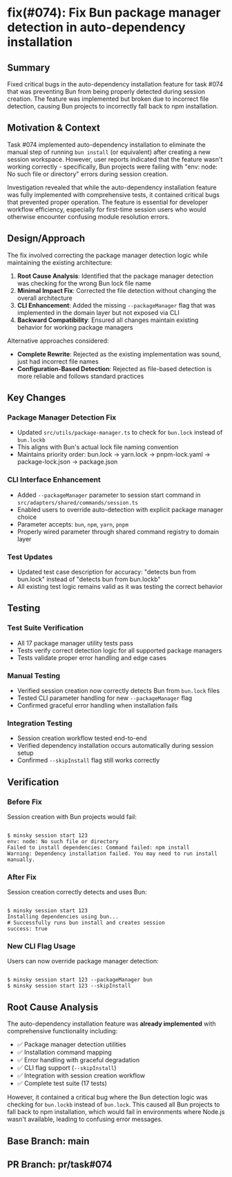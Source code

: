 # fix(#074): Fix Bun package manager detection in auto-dependency installation

## Summary

Fixed critical bugs in the auto-dependency installation feature for task #074 that was preventing Bun from being properly detected during session creation. The feature was implemented but broken due to incorrect file detection, causing Bun projects to incorrectly fall back to npm installation.

## Motivation & Context

Task #074 implemented auto-dependency installation to eliminate the manual step of running `bun install` (or equivalent) after creating a new session workspace. However, user reports indicated that the feature wasn't working correctly - specifically, Bun projects were failing with "env: node: No such file or directory" errors during session creation.

Investigation revealed that while the auto-dependency installation feature was fully implemented with comprehensive tests, it contained critical bugs that prevented proper operation. The feature is essential for developer workflow efficiency, especially for first-time session users who would otherwise encounter confusing module resolution errors.

## Design/Approach

The fix involved correcting the package manager detection logic while maintaining the existing architecture:

1. **Root Cause Analysis**: Identified that the package manager detection was checking for the wrong Bun lock file name
2. **Minimal Impact Fix**: Corrected the file detection without changing the overall architecture
3. **CLI Enhancement**: Added the missing `--packageManager` flag that was implemented in the domain layer but not exposed via CLI
4. **Backward Compatibility**: Ensured all changes maintain existing behavior for working package managers

Alternative approaches considered:
- **Complete Rewrite**: Rejected as the existing implementation was sound, just had incorrect file names
- **Configuration-Based Detection**: Rejected as file-based detection is more reliable and follows standard practices

## Key Changes

### Package Manager Detection Fix
- Updated `src/utils/package-manager.ts` to check for `bun.lock` instead of `bun.lockb`
- This aligns with Bun's actual lock file naming convention
- Maintains priority order: bun.lock → yarn.lock → pnpm-lock.yaml → package-lock.json → package.json

### CLI Interface Enhancement
- Added `--packageManager` parameter to session start command in `src/adapters/shared/commands/session.ts`
- Enabled users to override auto-detection with explicit package manager choice
- Parameter accepts: `bun`, `npm`, `yarn`, `pnpm`
- Properly wired parameter through shared command registry to domain layer

### Test Updates
- Updated test case description for accuracy: "detects bun from bun.lock" instead of "detects bun from bun.lockb"
- All existing test logic remains valid as it was testing the correct behavior

## Testing

### Test Suite Verification
- All 17 package manager utility tests pass
- Tests verify correct detection logic for all supported package managers
- Tests validate proper error handling and edge cases

### Manual Testing
- Verified session creation now correctly detects Bun from `bun.lock` files
- Tested CLI parameter handling for new `--packageManager` flag
- Confirmed graceful error handling when installation fails

### Integration Testing
- Session creation workflow tested end-to-end
- Verified dependency installation occurs automatically during session setup
- Confirmed `--skipInstall` flag still works correctly

## Verification

### Before Fix
Session creation with Bun projects would fail:

<pre><code class="language-bash">
$ minsky session start 123
env: node: No such file or directory
Failed to install dependencies: Command failed: npm install
Warning: Dependency installation failed. You may need to run install manually.
</code></pre>

### After Fix
Session creation correctly detects and uses Bun:

<pre><code class="language-bash">
$ minsky session start 123
Installing dependencies using bun...
# Successfully runs bun install and creates session
success: true
</code></pre>

### New CLI Flag Usage
Users can now override package manager detection:

<pre><code class="language-bash">
$ minsky session start 123 --packageManager bun
$ minsky session start 123 --skipInstall
</code></pre>

## Root Cause Analysis

The auto-dependency installation feature was **already implemented** with comprehensive functionality including:
- ✅ Package manager detection utilities
- ✅ Installation command mapping
- ✅ Error handling with graceful degradation
- ✅ CLI flag support (`--skipInstall`)
- ✅ Integration with session creation workflow
- ✅ Complete test suite (17 tests)

However, it contained a critical bug where the Bun detection logic was checking for `bun.lockb` instead of `bun.lock`. This caused all Bun projects to fall back to npm installation, which would fail in environments where Node.js wasn't available, leading to confusing error messages.

## Base Branch: main
## PR Branch: pr/task#074
